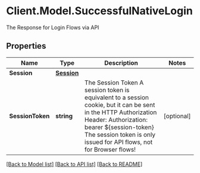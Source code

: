 # Client.Model.SuccessfulNativeLogin
The Response for Login Flows via API

## Properties

Name | Type | Description | Notes
------------ | ------------- | ------------- | -------------
**Session** | [**Session**](Session.md) |  | 
**SessionToken** | **string** | The Session Token  A session token is equivalent to a session cookie, but it can be sent in the HTTP Authorization Header:  Authorization: bearer ${session-token}  The session token is only issued for API flows, not for Browser flows! | [optional] 

[[Back to Model list]](../README.md#documentation-for-models) [[Back to API list]](../README.md#documentation-for-api-endpoints) [[Back to README]](../README.md)

